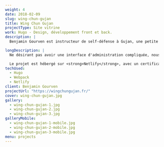 ```yaml
---
weight: 4
date: 2018-02-09
slug: wing-chun-gujan
title: Wing Chun Gujan
projectType: Site vitrine
work: Hugo - Design, développement front et back.
description: |
  Benjamin Gourven est instructeur de self-défense à Gujan, une petite ville du Sud-Ouest. Il souhaitait un site internet simple, qui lui permette de présenter son activité et de mettre en avant quelques photos de ses séminaires.

longDescription: |
  Ne désirant pas avoir une interface d'administration compliquée, nous nous sommes donc accordés pour utiliser <strong>Hugo</strong> comme générateur de site statique.

  Le projet est hébergé sur <strong>Netlify</strong>, avec un certificat SSL fourni par <strong>Let's Encrypt</strong>, et se déploie automatiquement depuis Github.
techUsed:
  - Hugo
  - Webpack
  - Netlify
client: Benjamin Gourven
projectUrl: "https://wingchungujan.fr/"
cover: wing-chun-gujan.jpg
gallery:
  - wing-chun-gujan-1.jpg
  - wing-chun-gujan-2.jpg
  - wing-chun-gujan-3.jpg
galleryMobile:
  - wing-chun-gujan-1-mobile.jpg
  - wing-chun-gujan-2-mobile.jpg
  - wing-chun-gujan-3-mobile.jpg
menu: projects
---
```

